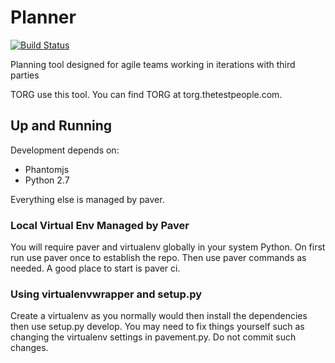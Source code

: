 # Planner
[![Build Status](https://travis-ci.org/saltpy/planner.png)](https://travis-ci.org/saltpy/planner)

Planning tool designed for agile teams working in iterations with third parties

TORG use this tool. You can find TORG at torg.thetestpeople.com.

## Up and Running
Development depends on:
* Phantomjs
* Python 2.7

Everything else is managed by paver.

### Local Virtual Env Managed by Paver
You will require paver and virtualenv globally in your system Python. On first run use paver once to establish the repo. Then use paver commands as needed. A good place to start is paver ci.

### Using virtualenvwrapper and setup.py
Create a virtualenv as you normally would then install the dependencies then use setup.py develop. You may need to fix things yourself such as changing the virtualenv settings in pavement.py. Do not commit such changes.
